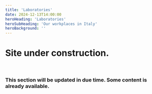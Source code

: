 ```yaml
---
title: 'Laboratories'
date: 2024-12-13T14:00:00
heroHeading: 'Laboratories'
heroSubHeading: 'Our workplaces in Italy'
heroBackground: ''
---
```


# Site under construction.
<br>

### This section will be updated in due time. Some content is already available.
